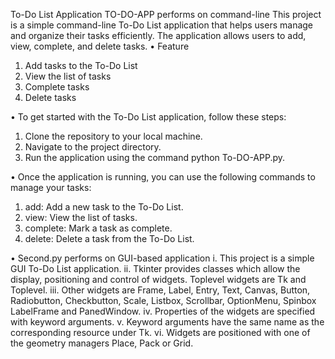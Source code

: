 To-Do List Application
TO-DO-APP performs on command-line 
This project is a simple command-line To-Do List application that helps users manage and organize their tasks efficiently. The application allows users to add, view, complete, and delete tasks.
•	Feature
1.	Add tasks to the To-Do List 
2.	View the list of tasks
3.	Complete tasks
4.	Delete tasks

•	To get started with the To-Do List application, follow these steps:
1.	Clone the repository to your local machine.
2.	Navigate to the project directory.
3.	Run the application using the command python To-DO-APP.py.

•	Once the application is running, you can use the following commands to manage your tasks:
1.	add: Add a new task to the To-Do List.
2.	view: View the list of tasks.
3.	complete: Mark a task as complete.
4.	delete: Delete a task from the To-Do List.


•	Second.py performs on GUI-based application 
i.	This project is a simple GUI To-Do List application.
ii.	Tkinter provides classes which allow the display, positioning and control of widgets. 
Toplevel widgets are Tk and Toplevel.
iii.	Other widgets are Frame, Label, Entry, Text, Canvas, Button, Radiobutton, Checkbutton, Scale, Listbox, Scrollbar, OptionMenu, Spinbox LabelFrame and PanedWindow.
iv.	Properties of the widgets are specified with keyword arguments. 
v.	Keyword arguments have the same name as the corresponding resource under Tk.
vi.	Widgets are positioned with one of the geometry managers Place, Pack or Grid.

